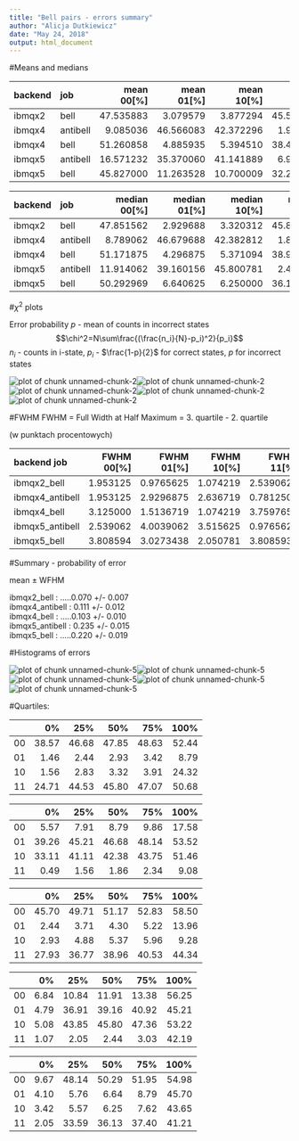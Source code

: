 ```yaml
---
title: "Bell pairs - errors summary"
author: "Alicja Dutkiewicz"
date: "May 24, 2018"
output: html_document
---
```





#Means and medians

|backend |job      | mean 00[%]| mean 01[%]| mean 10[%]| mean 11[%]|
|:-------|:--------|----------:|----------:|----------:|----------:|
|ibmqx2  |bell     |  47.535883|   3.079579|   3.877294|  45.507245|
|ibmqx4  |antibell |   9.085036|  46.566083|  42.372296|   1.976586|
|ibmqx4  |bell     |  51.260858|   4.885935|   5.394510|  38.458696|
|ibmqx5  |antibell |  16.571232|  35.370060|  41.141889|   6.916820|
|ibmqx5  |bell     |  45.827000|  11.263528|  10.700009|  32.209463|



|backend |job      | median 00[%]| median 01[%]| median 10[%]| median 11[%]|
|:-------|:--------|------------:|------------:|------------:|------------:|
|ibmqx2  |bell     |    47.851562|     2.929688|     3.320312|    45.800781|
|ibmqx4  |antibell |     8.789062|    46.679688|    42.382812|     1.855469|
|ibmqx4  |bell     |    51.171875|     4.296875|     5.371094|    38.964844|
|ibmqx5  |antibell |    11.914062|    39.160156|    45.800781|     2.441406|
|ibmqx5  |bell     |    50.292969|     6.640625|     6.250000|    36.132812|


#$\chi^2$ plots

Error probability $p$ - mean of counts in incorrect states
$$\chi^2=N\sum\frac{(\frac{n_i}{N}-p_i)^2}{p_i}$$
$n_i$ - counts in i-state, $p_i$ - $\frac{1-p}{2}$ for correct states, $p$ for incorrect states 


![plot of chunk unnamed-chunk-2](figure/unnamed-chunk-2-1.png)![plot of chunk unnamed-chunk-2](figure/unnamed-chunk-2-2.png)![plot of chunk unnamed-chunk-2](figure/unnamed-chunk-2-3.png)![plot of chunk unnamed-chunk-2](figure/unnamed-chunk-2-4.png)![plot of chunk unnamed-chunk-2](figure/unnamed-chunk-2-5.png)

#FWHM
FWHM = Full Width at Half Maximum = 3. quartile - 2. quartile

(w punktach procentowych)


|backend job     | FWHM 00[%]| FWHM 01[%]| FWHM 10[%]| FWHM 11[%]|
|:---------------|----------:|----------:|----------:|----------:|
|ibmqx2_bell     |   1.953125|  0.9765625|   1.074219|  2.5390625|
|ibmqx4_antibell |   1.953125|  2.9296875|   2.636719|  0.7812500|
|ibmqx4_bell     |   3.125000|  1.5136719|   1.074219|  3.7597656|
|ibmqx5_antibell |   2.539062|  4.0039062|   3.515625|  0.9765625|
|ibmqx5_bell     |   3.808594|  3.0273438|   2.050781|  3.8085938|

#Summary - probability of error

mean $\pm$ WFHM

ibmqx2_bell : .....0.070  +/-  0.007   
ibmqx4_antibell : 0.111  +/-  0.012   
ibmqx4_bell : .....0.103  +/-  0.010   
ibmqx5_antibell : 0.235  +/-  0.015   
ibmqx5_bell : .....0.220  +/-  0.019   

#Histograms of errors

![plot of chunk unnamed-chunk-5](figure/unnamed-chunk-5-1.png)![plot of chunk unnamed-chunk-5](figure/unnamed-chunk-5-2.png)![plot of chunk unnamed-chunk-5](figure/unnamed-chunk-5-3.png)![plot of chunk unnamed-chunk-5](figure/unnamed-chunk-5-4.png)![plot of chunk unnamed-chunk-5](figure/unnamed-chunk-5-5.png)




#Quartiles:


|   |    0%|   25%|   50%|   75%|  100%|
|:--|-----:|-----:|-----:|-----:|-----:|
|00 | 38.57| 46.68| 47.85| 48.63| 52.44|
|01 |  1.46|  2.44|  2.93|  3.42|  8.79|
|10 |  1.56|  2.83|  3.32|  3.91| 24.32|
|11 | 24.71| 44.53| 45.80| 47.07| 50.68|


|   |    0%|   25%|   50%|   75%|  100%|
|:--|-----:|-----:|-----:|-----:|-----:|
|00 |  5.57|  7.91|  8.79|  9.86| 17.58|
|01 | 39.26| 45.21| 46.68| 48.14| 53.52|
|10 | 33.11| 41.11| 42.38| 43.75| 51.46|
|11 |  0.49|  1.56|  1.86|  2.34|  9.08|


|   |    0%|   25%|   50%|   75%|  100%|
|:--|-----:|-----:|-----:|-----:|-----:|
|00 | 45.70| 49.71| 51.17| 52.83| 58.50|
|01 |  2.44|  3.71|  4.30|  5.22| 13.96|
|10 |  2.93|  4.88|  5.37|  5.96|  9.28|
|11 | 27.93| 36.77| 38.96| 40.53| 44.34|


|   |   0%|   25%|   50%|   75%|  100%|
|:--|----:|-----:|-----:|-----:|-----:|
|00 | 6.84| 10.84| 11.91| 13.38| 56.25|
|01 | 4.79| 36.91| 39.16| 40.92| 45.21|
|10 | 5.08| 43.85| 45.80| 47.36| 53.22|
|11 | 1.07|  2.05|  2.44|  3.03| 42.19|


|   |   0%|   25%|   50%|   75%|  100%|
|:--|----:|-----:|-----:|-----:|-----:|
|00 | 9.67| 48.14| 50.29| 51.95| 54.98|
|01 | 4.10|  5.76|  6.64|  8.79| 45.70|
|10 | 3.42|  5.57|  6.25|  7.62| 43.65|
|11 | 2.05| 33.59| 36.13| 37.40| 41.21|
